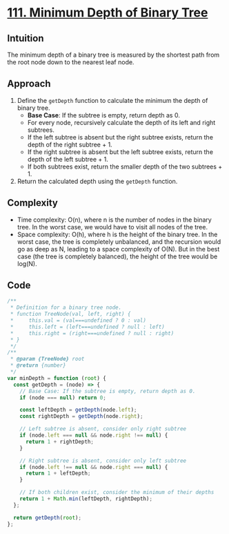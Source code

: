 # [111. Minimum Depth of Binary Tree](https://leetcode.com/problems/minimum-depth-of-binary-tree/description/)

## Intuition

The minimum depth of a binary tree is measured by the shortest path from the root node down to the nearest leaf node.

## Approach

1. Define the `getDepth` function to calculate the minimum the depth of binary tree.
   - **Base Case**: If the subtree is empty, return depth as 0.
   - For every node, recursively calculate the depth of its left and right subtrees.
   - If the left subtree is absent but the right subtree exists, return the depth of the right subtree + 1.
   - If the right subtree is absent but the left subtree exists, return the depth of the left subtree + 1.
   - If both subtrees exist, return the smaller depth of the two subtrees + 1.
2. Return the calculated depth using the `getDepth` function.

## Complexity

- Time complexity: O(n), where n is the number of nodes in the binary tree. In the worst case, we would have to visit all nodes of the tree.
- Space complexity: O(h), where h is the height of the binary tree. In the worst case, the tree is completely unbalanced, and the recursion would go as deep as N, leading to a space complexity of O(N). But in the best case (the tree is completely balanced), the height of the tree would be log(N).

## Code

```javascript
/**
 * Definition for a binary tree node.
 * function TreeNode(val, left, right) {
 *     this.val = (val===undefined ? 0 : val)
 *     this.left = (left===undefined ? null : left)
 *     this.right = (right===undefined ? null : right)
 * }
 */
/**
 * @param {TreeNode} root
 * @return {number}
 */
var minDepth = function (root) {
  const getDepth = (node) => {
    // Base Case: If the subtree is empty, return depth as 0.
    if (node === null) return 0;

    const leftDepth = getDepth(node.left);
    const rightDepth = getDepth(node.right);

    // Left subtree is absent, consider only right subtree
    if (node.left === null && node.right !== null) {
      return 1 + rightDepth;
    }

    // Right subtree is absent, consider only left subtree
    if (node.left !== null && node.right === null) {
      return 1 + leftDepth;
    }

    // If both children exist, consider the minimum of their depths
    return 1 + Math.min(leftDepth, rightDepth);
  };

  return getDepth(root);
};
```
